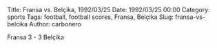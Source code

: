 Title: Fransa vs. Belçika, 1992/03/25
Date: 1992/03/25 00:00
Category: sports
Tags: football, football scores, Fransa, Belçika
Slug: fransa-vs-belcika
Author: carbonero


Fransa 3 - 3 Belçika
